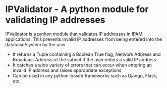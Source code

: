 # IPValidator - A python module for validating IP addresses

IPValidator is a python module that validates IP addresses in IPAM applications. This prevents invalid IP addresses from being entered into the database/system by the user

- It returns a Tuple containing a Boolean True flag, Network Address and Broadcast Address of the subnet if the user enters a valid IP address
- It catches a wide variety of errors that can occur when entering an invalid IP address and raises appropriate exceptions
- Can be used in any python-based frameworks such as Django, Flask, etc.

